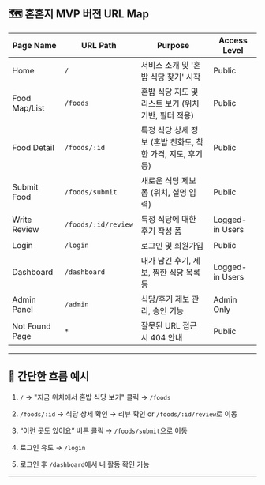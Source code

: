 
## 🗺️ 혼혼지 MVP 버전 URL Map

|Page Name|URL Path|Purpose|Access Level|
|---|---|---|---|
|Home|`/`|서비스 소개 및 '혼밥 식당 찾기' 시작|Public|
|Food Map/List|`/foods`|혼밥 식당 지도 및 리스트 보기 (위치 기반, 필터 적용)|Public|
|Food Detail|`/foods/:id`|특정 식당 상세 정보 (혼밥 친화도, 착한 가격, 지도, 후기 등)|Public|
|Submit Food|`/foods/submit`|새로운 식당 제보 폼 (위치, 설명 입력)|Public|
|Write Review|`/foods/:id/review`|특정 식당에 대한 후기 작성 폼|Logged-in Users|
|Login|`/login`|로그인 및 회원가입|Public|
|Dashboard|`/dashboard`|내가 남긴 후기, 제보, 찜한 식당 목록 등|Logged-in Users|
|Admin Panel|`/admin`|식당/후기 제보 관리, 승인 기능|Admin Only|
|Not Found Page|`*`|잘못된 URL 접근 시 404 안내|Public|

---

## 🔁 간단한 흐름 예시

1. `/` → "지금 위치에서 혼밥 식당 보기" 클릭 → `/foods`
    
2. `/foods/:id` → 식당 상세 확인 → 리뷰 확인 or `/foods/:id/review`로 이동
    
3. “이런 곳도 있어요” 버튼 클릭 → `/foods/submit`으로 이동
    
4. 로그인 유도 → `/login`
    
5. 로그인 후 `/dashboard`에서 내 활동 확인 가능
    

---
